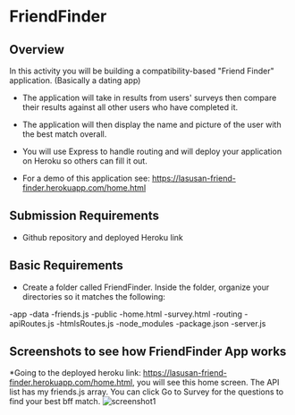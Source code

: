 # FriendFinder 

## Overview
In this activity you will be building a compatibility-based "Friend Finder" application. (Basically a dating app)

* The application will take in results from users' surveys then compare their results against all other users who have completed it.

* The application will then display the name and picture of the user with the best match overall.

* You will use Express to handle routing and will deploy your application on Heroku so others can fill it out.

* For a demo of this application see: https://lasusan-friend-finder.herokuapp.com/home.html

## Submission Requirements
* Github repository and deployed Heroku link 

## Basic Requirements 
* Create a folder called FriendFinder. Inside the folder, organize your directories so it matches the following:

-app
-data
-friends.js
-public
-home.html
-survey.html
-routing
-apiRoutes.js
-htmlsRoutes.js
-node_modules
-package.json
-server.js  

## Screenshots to see how FriendFinder App works 
*Going to the deployed heroku link: https://lasusan-friend-finder.herokuapp.com/home.html, you will see this home screen. The API list has my friends.js array. You can click Go to Survey for the questions to find your best bff match. 
 ![screenshot1](1.png)

    


